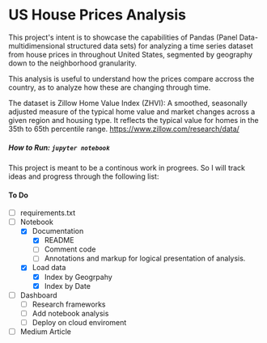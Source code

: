 # US House Prices Analysis
This project's intent is to showcase the capabilities of Pandas (Panel Data- multidimensional structured data sets)
for analyzing a time series dataset from house prices in throughout United States, segmented by geography down to the 
neighborhood granularity.

This analysis is useful to understand how the prices compare accross the country, as to analyze how these are changing
through time.

The dataset is Zillow Home Value Index (ZHVI): A smoothed, seasonally adjusted measure of the typical home value and 
market changes across a given region and housing type. It reflects the typical value for homes in the 35th to 65th 
percentile range. https://www.zillow.com/research/data/ 

##### How to Run: `jupyter notebook`

This project is meant to be a continous work in progrees. So I will track ideas and progress through the following list:
#### To Do
- [ ] requirements.txt
- [ ] Notebook
  - [X] Documentation
    - [X] README
    - [ ] Comment code
    - [ ] Annotations and markup for logical presentation of analysis.
  - [X] Load data
    - [X] Index by Geogrpahy
    - [X] Index by Date

- [ ] Dashboard
    - [ ] Research frameworks
    - [ ] Add notebook analysis
    - [ ] Deploy on cloud enviroment
    
- [ ] Medium Article